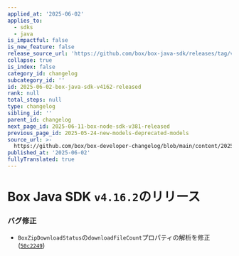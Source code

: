 ```yaml
---
applied_at: '2025-06-02'
applies_to:
  - sdks
  - java
is_impactful: false
is_new_feature: false
release_source_url: 'https://github.com/box/box-java-sdk/releases/tag/v4.16.2'
collapse: true
is_index: false
category_id: changelog
subcategory_id: ''
id: 2025-06-02-box-java-sdk-v4162-released
rank: null
total_steps: null
type: changelog
sibling_id: ''
parent_id: changelog
next_page_id: 2025-06-11-box-node-sdk-v381-released
previous_page_id: 2025-05-24-new-models-deprecated-models
source_url: >-
  https://github.com/box/box-developer-changelog/blob/main/content/2025/06-02-box-java-sdk-v4162-released.md
published_at: '2025-06-02'
fullyTranslated: true
---
```

# Box Java SDK `v4.16.2`のリリース

### バグ修正

* `BoxZipDownloadStatus`の`downloadFileCount`プロパティの解析を修正 ([`50c2249`][1])

[1]: https://github.com/box/box-java-sdk/commit/50c2249ff5e0f0d1fdc99c9ff8786e9c134e58eb
